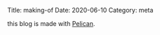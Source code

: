 Title: making-of
Date: 2020-06-10
Category: meta

this blog is made with [Pelican](https://github.com/getpelican).
